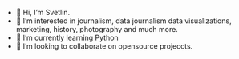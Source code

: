 - 👋 Hi, I’m Svetlin.
- 👀 I’m interested in journalism, data journalism data visualizations, marketing, history, photography and much more.
- 🌱 I’m currently learning Python
- 💞️ I’m looking to collaborate on opensource projeccts. 
